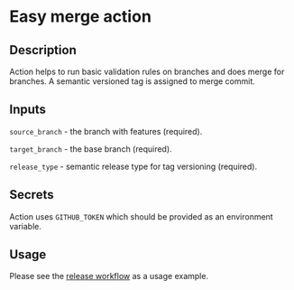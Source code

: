 # Easy merge action

## Description

Action helps to run basic validation rules on branches and does merge for branches. A semantic 
versioned tag is assigned to merge commit.

## Inputs
`source_branch` - the branch with features (required).

`target_branch` - the base branch (required).

`release_type` - semantic release type for tag versioning (required).

## Secrets
Action uses `GITHUB_TOKEN` which should be provided as an environment variable.

## Usage
Please see the [release workflow](.github/workflows/release.yml) as a usage example.

